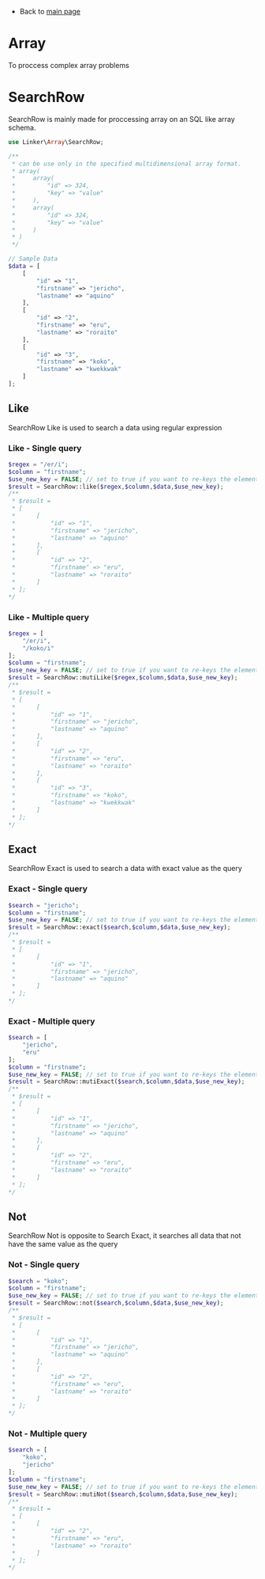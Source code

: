  - Back to [main page](index)
# Array
To proccess complex array problems
# SearchRow
SearchRow is mainly made for proccessing array on an SQL like array schema.
```php
use Linker\Array\SearchRow;

/**
 * can be use only in the specified multidimensional array format.
 * array(
 *     array(
 *         "id" => 324,
 *         "key" => "value"
 *     ),
 *     array(
 *         "id" => 324,
 *         "key" => "value"
 *     )
 * )
 */

// Sample Data
$data = [
    [
        "id" => "1",
        "firstname" => "jericho",
        "lastname" => "aquino"
    ],
    [
        "id" => "2",
        "firstname" => "eru",
        "lastname" => "roraito"
    ],
    [
        "id" => "3",
        "firstname" => "koko",
        "lastname" => "kwekkwak"
    ]
];
```
## Like
SearchRow Like is used to search a data using regular expression
### Like - Single query
```php
$regex = "/er/i";
$column = "firstname";
$use_new_key = FALSE; // set to true if you want to re-keys the elements of $data in the result
$result = SearchRow::like($regex,$column,$data,$use_new_key);
/**
 * $result = 
 * [
 *      [
 *          "id" => "1",
 *          "firstname" => "jericho",
 *          "lastname" => "aquino"
 *      ],
 *      [
 *          "id" => "2",
 *          "firstname" => "eru",
 *          "lastname" => "roraito"
 *      ]
 * ];
*/
```
### Like - Multiple query
```php
$regex = [
    "/er/i",
    "/koko/i"
];
$column = "firstname";
$use_new_key = FALSE; // set to true if you want to re-keys the elements of $data in the result
$result = SearchRow::mutiLike($regex,$column,$data,$use_new_key);
/**
 * $result = 
 * [
 *      [
 *          "id" => "1",
 *          "firstname" => "jericho",
 *          "lastname" => "aquino"
 *      ],
 *      [
 *          "id" => "2",
 *          "firstname" => "eru",
 *          "lastname" => "roraito"
 *      ],
 *      [
 *          "id" => "3",
 *          "firstname" => "koko",
 *          "lastname" => "kwekkwak"
 *      ]
 * ];
*/
```
## Exact
SearchRow Exact is used to search a data with exact value as the query
### Exact - Single query
```php
$search = "jericho";
$column = "firstname";
$use_new_key = FALSE; // set to true if you want to re-keys the elements of $data in the result
$result = SearchRow::exact($search,$column,$data,$use_new_key);
/**
 * $result = 
 * [
 *      [
 *          "id" => "1",
 *          "firstname" => "jericho",
 *          "lastname" => "aquino"
 *      ]
 * ];
*/
```
### Exact - Multiple query
```php
$search = [
    "jericho",
    "eru"
];
$column = "firstname";
$use_new_key = FALSE; // set to true if you want to re-keys the elements of $data in the result
$result = SearchRow::mutiExact($search,$column,$data,$use_new_key);
/**
 * $result = 
 * [
 *      [
 *          "id" => "1",
 *          "firstname" => "jericho",
 *          "lastname" => "aquino"
 *      ],
 *      [
 *          "id" => "2",
 *          "firstname" => "eru",
 *          "lastname" => "roraito"
 *      ]
 * ];
*/
```
## Not
SearchRow Not is opposite to Search Exact, it searches all data that not have the same value as the query
### Not - Single query
```php
$search = "koko";
$column = "firstname";
$use_new_key = FALSE; // set to true if you want to re-keys the elements of $data in the result
$result = SearchRow::not($search,$column,$data,$use_new_key);
/**
 * $result = 
 * [
 *      [
 *          "id" => "1",
 *          "firstname" => "jericho",
 *          "lastname" => "aquino"
 *      ],
 *      [
 *          "id" => "2",
 *          "firstname" => "eru",
 *          "lastname" => "roraito"
 *      ]
 * ];
*/
```
### Not - Multiple query
```php
$search = [
    "koko",
    "jericho"
];
$column = "firstname";
$use_new_key = FALSE; // set to true if you want to re-keys the elements of $data in the result
$result = SearchRow::mutiNot($search,$column,$data,$use_new_key);
/**
 * $result = 
 * [
 *      [
 *          "id" => "2",
 *          "firstname" => "eru",
 *          "lastname" => "roraito"
 *      ]
 * ];
*/
```
